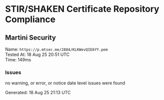 # STIR/SHAKEN Certificate Repository Compliance

## Martini Security

Name: `https://p.mtsec.me/2884/KLKWevQIE6YY.pem`\
Tested At: 18 Aug 25 20:51 UTC\
Time: 149ms

### Issues

no warning, or error, or notice date level issues were found

Generated: 18 Aug 25 21:13 UTC
